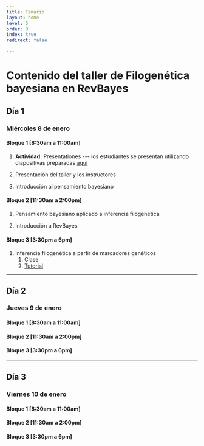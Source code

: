 ```yaml
---
title: Temario
layout: home
level: 5
order: 3
index: true
redirect: false

---
```


# Contenido del taller de Filogenética bayesiana en RevBayes #

## Día 1 
### Miércoles 8 de enero

#### Bloque 1 [8:30am a 11:00am]  

1. **Actividad:** Presentationes --- los estudiantes se presentan utilizando diapositivas preparadas [aquí]()

2. Presentación del taller y los instructores

3. Introducción al pensamiento bayesiano


#### Bloque 2 [11:30am a 2:00pm]

1. Pensamiento bayesiano aplicado a inferencia filogenética

2. Introducción a RevBayes




#### Bloque 3 [3:30pm a 6pm]

1. Inferencia filogenética a partir de marcadores genéticos
    1. Clase
    2. [Tutorial](./docs/partition/Partitioned_tutorial)


***

## Día 2
### Jueves 9 de enero

#### Bloque 1 [8:30am a 11:00am]

#### Bloque 2 [11:30am a 2:00pm]

#### Bloque 3 [3:30pm a 6pm]

***

## Día 3
### Viernes 10 de enero

#### Bloque 1 [8:30am a 11:00am]

#### Bloque 2 [11:30am a 2:00pm]

#### Bloque 3 [3:30pm a 6pm]

